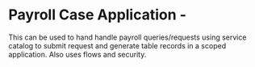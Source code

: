 # Payroll Case Application - 
This can be used to hand handle payroll queries/requests using service catalog to submit request and generate table records in a scoped application. Also uses flows and security.
